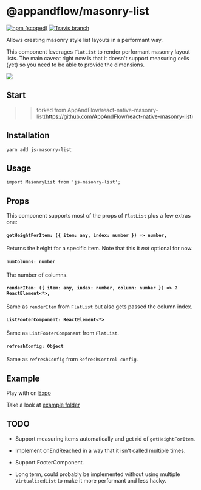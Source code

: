 # @appandflow/masonry-list

[![npm (scoped)](https://img.shields.io/npm/v/@appandflow/masonry-list.svg)](https://www.npmjs.com/package/@appandflow/masonry-list) [![Travis branch](https://img.shields.io/travis/AppAndFlow/react-native-masonry-list/master.svg)](https://travis-ci.org/AppAndFlow/react-native-masonry-list)

Allows creating masonry style list layouts in a performant way.

This component leverages `FlatList` to render performant masonry layout lists. The
main caveat right now is that it doesn't support measuring cells (yet) so you need to be
able to provide the dimensions.

![](blob:http://imgur.com/c9ff3a44-7991-417b-8214-2b68aa8335e5)

## Start

>> forked from AppAndFlow/react-native-masonry-list(https://github.com/AppAndFlow/react-native-masonry-list)
 
## Installation

`yarn add js-masonry-list`

## Usage

`import MasonryList from 'js-masonry-list';`

## Props

This component supports most of the props of `FlatList` plus a few extras one:

#### `getHeightForItem: ({ item: any, index: number }) => number,`

Returns the height for a specific item. Note that this it *not* optional for now.

#### `numColumns: number`

The number of columns.

#### `renderItem: ({ item: any, index: number, column: number }) => ?ReactElement<*>,`

Same as `renderItem` from `FlatList` but also gets passed the column index.

#### `ListFooterComponent: ReactElement<*>`

Same as `ListFooterComponent` from `FlatList`.

#### `refreshConfig: Object`

Same as `refreshConfig` from `RefreshControl config`.

## Example

Play with on [Expo](https://exp.host/@appandflow/masonry-list-example)

Take a look at [example folder](https://github.com/AppAndFlow/react-native-masonry-list/blob/master/example)

## TODO

- Support measuring items automatically and get rid of `getHeightForItem`.

- Implement onEndReached in a way that it isn't called multiple times.

- Support FooterComponent.

- Long term, could probably be implemented without using multiple `VirtualizedList`
to make it more performant and less hacky.
